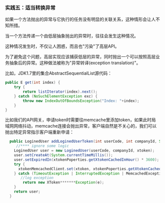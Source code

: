### 实践五：适当转换异常

如果一个方法抛出的异常与它执行的任务没有明显的关联关系，这种情形会让人不知所措。

当一个方法传递一个由低层抽象抛出的异常时，往往会发生这种情况。

这种情况发生时，不仅让人困惑，而且也"污染"了高层API。

为了避免这个问题，高层实现应该捕获低层的异常，同时抛出一个可以按照高层业务抽象后的异常。这种做法被称为"异常转译(exception translation)"。

比如，JDK1.7里的集合AbstractSequentialList源代码：
``` java
public E get(int index) {
    try {
        return listIterator(index).next();
    } catch (NoSuchElementException exc) {
        throw new IndexOutOfBoundsException("Index: "+index);
    }
}
```

比如我们的API网关，申请token时需要往memcache里添加token，如果此时局域网网络抖动，memcache连接会抛出异常，客户端自然是不关心的，我们可以抛出特定异常指示客户端重新申请：
``` java
  public LoginedUser addLoginedUserToken(int userCode, int companyId, String xtoken) {
     //**** ignore some logic
    LoginedUser user = new LoginedUser(userCode, companyId, xtoken);
    user.setCreateAt(System.currentTimeMillis());
    user.setExpiredIn(xtokenPoperties.getXtokenCachedInHour() * 3600);
    try {
      xtokenMemcachedClient.set(xtoken, xtokenPoperties.getXtokenCachedInHour() * 3600, user);
    } catch (TimeoutException | InterruptedException | MemcachedException e) {
       //log exception
        return new XToken*******Exception(e);
    }
    return user;
  }
```


